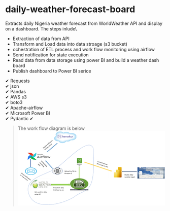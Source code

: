 # daily-weather-forecast-board
Extracts daily Nigeria weather forecast from WorldWeather API and display on a dashboard. The steps inlude\

* Extraction of data from API
* Transform and Load data into data stroage (s3 bucket)
* ochestration of ETL process and work flow monitoring using airflow
* Send notification for state execution 
* Read data from data storage using power BI and build a weather dash board
* Publish dashboard to Power BI serice

✔ Requests \
✔ json \
✔ Pandas \
✔ AWS s3 \
✔ boto3 \
✔ Apache-airflow \
✔ Microsoft Power BI \
✔ Pydantic
✔

> The work flow diagram is below
    ![Workflow Diagram](work-flow-diagram.png)
